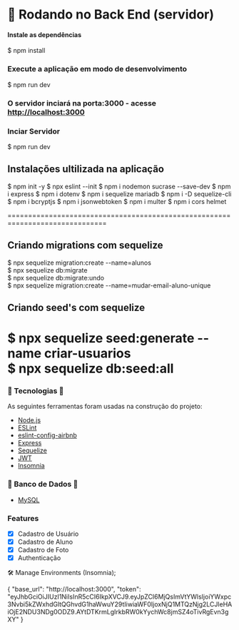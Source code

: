 # 🎲 Rodando no Back End (servidor)

#### Instale as dependências
 $ npm install

### Execute a aplicação em modo de desenvolvimento
 $ npm run dev

### O servidor inciará na porta:3000 - acesse <http://localhost:3000>

### Inciar Servidor
 $ npm run dev

## Instalações ultilizada na aplicação

 $ npm init -y
 $ npx eslint --init
 $ npm i nodemon sucrase --save-dev
 $ npm i express
 $ npm i dotenv
 $ npm i sequelize mariadb
 $ npm i -D sequelize-cli
 $ npm i bcryptjs
 $ npm i jsonwebtoken
 $ npm i multer
 $ npm i cors helmet

==============================================================================
## Criando migrations com sequelize

 $ npx sequelize migration:create --name=alunos <!--Cria o migrations --><br />
 $ npx sequelize db:migrate <!--Cria e atualiza a migração para o mysql --><br />
 $ npx sequelize db:migrate:undo <!--Desfazer a migração --><br />
 $ npx sequelize migration:create --name=mudar-email-aluno-unique <!-- Adicionando unique no email do Aluno --><br />

## Criando seed's com sequelize
 $ npx sequelize seed:generate --name criar-usuarios <!--Cria o Seeds --> <br />
 $ npx sequelize db:seed:all <!-- Criando base de dados e enviando pro mysql-->
==============================================================================

### 🚀 Tecnologias 🚀

As seguintes ferramentas foram usadas na construção do projeto:

- [Node.js](https://nodejs.org/en/)
- [ESLint](https://eslint.org/docs/user-guide/getting-started)
- [eslint-config-airbnb](https://github.com/airbnb/javascript/tree/master/packages/eslint-config-airbnb)
- [Express](https://expressjs.com/pt-br/)
- [Sequelize](https://sequelize.org/)
- [JWT](https://jwt.io/)
- [Insomnia](https://insomnia.rest/)

### 🚧 Banco de Dados 🚧

- [MySQL](https://www.mysql.com/)

### Features

- [x] Cadastro de Usuário
- [x] Cadastro de Aluno
- [x] Cadastro de Foto
- [x] Authenticação

🛠 Manage Environments (Insomnia);

{
	"base_url": "http://localhost:3000",
	"token": "eyJhbGciOiJIUzI1NiIsInR5cCI6IkpXVCJ9.eyJpZCI6MjQsImVtYWlsIjoiYWxpc3Nvbi5kZWxhdGltQGhvdG1haWwuY29tIiwiaWF0IjoxNjQ1MTQzNjg2LCJleHAiOjE2NDU3NDg0ODZ9.AYtDTKrmLgIrkbRW0kYychWc8jmSZ4oTivRgEvn3gXY"
}
